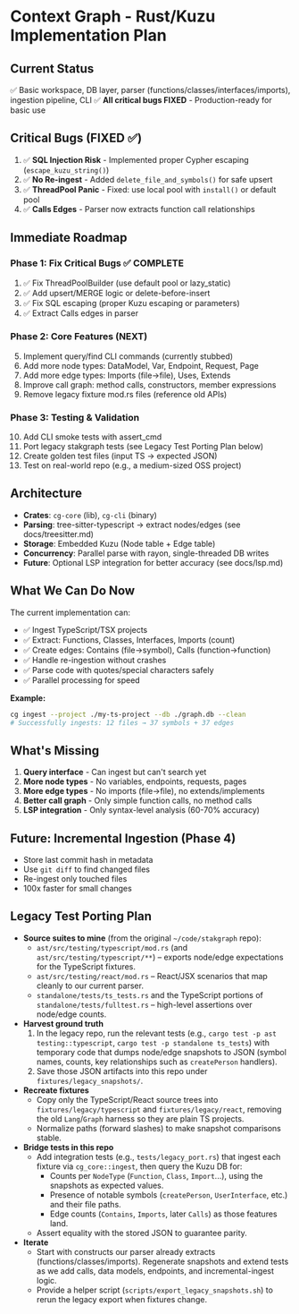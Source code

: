 # Context Graph - Rust/Kuzu Implementation Plan

## Current Status
✅ Basic workspace, DB layer, parser (functions/classes/interfaces/imports), ingestion pipeline, CLI
✅ **All critical bugs FIXED** - Production-ready for basic use

## Critical Bugs (FIXED ✅)
1. ✅ **SQL Injection Risk** - Implemented proper Cypher escaping (`escape_kuzu_string()`)
2. ✅ **No Re-ingest** - Added `delete_file_and_symbols()` for safe upsert
3. ✅ **ThreadPool Panic** - Fixed: use local pool with `install()` or default pool
4. ✅ **Calls Edges** - Parser now extracts function call relationships

## Immediate Roadmap

### Phase 1: Fix Critical Bugs ✅ COMPLETE
1. ✅ Fix ThreadPoolBuilder (use default pool or lazy_static)
2. ✅ Add upsert/MERGE logic or delete-before-insert
3. ✅ Fix SQL escaping (proper Kuzu escaping or parameters)
4. ✅ Extract Calls edges in parser

### Phase 2: Core Features (NEXT)
5. Implement query/find CLI commands (currently stubbed)
6. Add more node types: DataModel, Var, Endpoint, Request, Page
7. Add more edge types: Imports (file→file), Uses, Extends
8. Improve call graph: method calls, constructors, member expressions
9. Remove legacy fixture mod.rs files (reference old APIs)

### Phase 3: Testing & Validation
10. Add CLI smoke tests with assert_cmd
11. Port legacy stakgraph tests (see Legacy Test Porting Plan below)
12. Create golden test files (input TS → expected JSON)
13. Test on real-world repo (e.g., a medium-sized OSS project)

## Architecture
- **Crates**: `cg-core` (lib), `cg-cli` (binary)
- **Parsing**: tree-sitter-typescript → extract nodes/edges (see docs/treesitter.md)
- **Storage**: Embedded Kuzu (Node table + Edge table)
- **Concurrency**: Parallel parse with rayon, single-threaded DB writes
- **Future**: Optional LSP integration for better accuracy (see docs/lsp.md)

## What We Can Do Now

The current implementation can:
- ✅ Ingest TypeScript/TSX projects
- ✅ Extract: Functions, Classes, Interfaces, Imports (count)
- ✅ Create edges: Contains (file→symbol), Calls (function→function)
- ✅ Handle re-ingestion without crashes
- ✅ Parse code with quotes/special characters safely
- ✅ Parallel processing for speed

**Example:**
```bash
cg ingest --project ./my-ts-project --db ./graph.db --clean
# Successfully ingests: 12 files → 37 symbols + 37 edges
```

## What's Missing

1. **Query interface** - Can ingest but can't search yet
2. **More node types** - No variables, endpoints, requests, pages
3. **More edge types** - No imports (file→file), no extends/implements
4. **Better call graph** - Only simple function calls, no method calls
5. **LSP integration** - Only syntax-level analysis (60-70% accuracy)

## Future: Incremental Ingestion (Phase 4)
- Store last commit hash in metadata
- Use `git diff` to find changed files
- Re-ingest only touched files
- 100x faster for small changes

## Legacy Test Porting Plan
- **Source suites to mine** (from the original `~/code/stakgraph` repo):
  - `ast/src/testing/typescript/mod.rs` (and `ast/src/testing/typescript/**`) – exports node/edge expectations for the TypeScript fixtures.
  - `ast/src/testing/react/mod.rs` – React/JSX scenarios that map cleanly to our current parser.
  - `standalone/tests/ts_tests.rs` and the TypeScript portions of `standalone/tests/fulltest.rs` – high-level assertions over node/edge counts.
- **Harvest ground truth**
  1. In the legacy repo, run the relevant tests (e.g., `cargo test -p ast testing::typescript`, `cargo test -p standalone ts_tests`) with temporary code that dumps node/edge snapshots to JSON (symbol names, counts, key relationships such as `createPerson` handlers).
  2. Save those JSON artifacts into this repo under `fixtures/legacy_snapshots/`.
- **Recreate fixtures**
  - Copy only the TypeScript/React source trees into `fixtures/legacy/typescript` and `fixtures/legacy/react`, removing the old `Lang`/`Graph` harness so they are plain TS projects.
  - Normalize paths (forward slashes) to make snapshot comparisons stable.
- **Bridge tests in this repo**
  - Add integration tests (e.g., `tests/legacy_port.rs`) that ingest each fixture via `cg_core::ingest`, then query the Kuzu DB for:
    - Counts per `NodeType` (`Function`, `Class`, `Import`...), using the snapshots as expected values.
    - Presence of notable symbols (`createPerson`, `UserInterface`, etc.) and their file paths.
    - Edge counts (`Contains`, `Imports`, later `Calls`) as those features land.
  - Assert equality with the stored JSON to guarantee parity.
- **Iterate**
  - Start with constructs our parser already extracts (functions/classes/imports). Regenerate snapshots and extend tests as we add calls, data models, endpoints, and incremental-ingest logic.
  - Provide a helper script (`scripts/export_legacy_snapshots.sh`) to rerun the legacy export when fixtures change.
